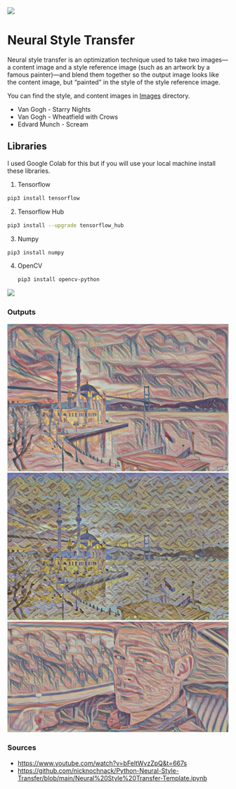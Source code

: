 <img src= https://media.giphy.com/media/816QOYrqg1MME/giphy.gif>

# Neural Style Transfer

Neural style transfer is an optimization technique used to take two images—a content image and a style reference image (such as an artwork by a famous painter)—and blend them together so the output image looks like the content image, but “painted” in the style of the style reference image.

You can find the style, and content images in <a href = "https://github.com/GuldenizBektas/Neural-Style-Transfer-TF-Hub/tree/main/Images">Images</a> directory.
* Van Gogh - Starry Nights
* Van Gogh - Wheatfield with Crows
* Edvard Munch - Scream

## Libraries
I used Google Colab for this but if you will use your local machine install these libraries.

1. Tensorflow
  ```bash
  pip3 install tensorflow
  ```
2.  Tensorflow Hub
  ```bash
  pip3 install --upgrade tensorflow_hub
  ```
3. Numpy
  ```bash
  pip3 install numpy
  ```
4. OpenCV
   ```bash
   pip3 install opencv-python
   ```
 
![](https://media.giphy.com/media/PWPS5EDHHFiknVZVdF/giphy.gif)

### Outputs
![](https://github.com/GuldenizBektas/Neural-Style-Transfer-TF-Hub/blob/main/Generated%20Images/generated_image3.jpg?raw=true)
![](https://github.com/GuldenizBektas/Neural-Style-Transfer-TF-Hub/blob/main/Generated%20Images/generated_image11.jpg?raw=true)
![](https://github.com/GuldenizBektas/Neural-Style-Transfer-TF-Hub/blob/main/Generated%20Images/generated_image13.jpg?raw=true)

### Sources
- https://www.youtube.com/watch?v=bFeltWvzZpQ&t=667s
- https://github.com/nicknochnack/Python-Neural-Style-Transfer/blob/main/Neural%20Style%20Transfer-Template.ipynb
